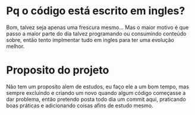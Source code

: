 # Pq o código está escrito em ingles?
Bom, talvez seja apenas uma frescura mesmo... Mas o maior motivo é que passo a maior parte do dia talvez programando ou consumindo conteúdo sobre, então tento implmentar tudo em ingles para ter uma evolução melhor. 

# Proposito do projeto
Não tem um proposito alem de estudos, eu faço ele a um bom tempo, mas sempre excluindo e criando um novo quando algum código começasse a dar problema, então pretendo posta todo dia um commit aqui, praticando boas práticas e adicionando coisas afins de estudo mesmo.


